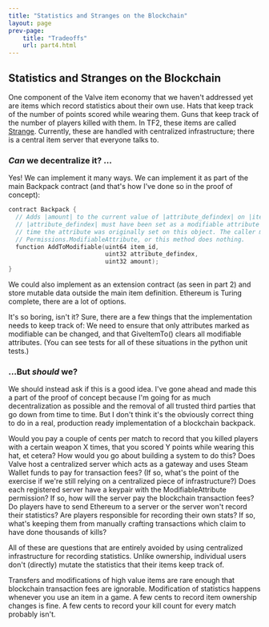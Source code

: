 ```yaml
---
title: "Statistics and Stranges on the Blockchain"
layout: page
prev-page:
    title: "Tradeoffs"
    url: part4.html
---
```


Statistics and Stranges on the Blockchain
-----------------------------------------

One component of the Valve item economy that we haven't addressed yet are items which record statistics about their own use. Hats that keep track of the number of points scored while wearing them. Guns that keep track of the number of players killed with them. In TF2, these items are called [Strange][]. Currently, these are handled with centralized infrastructure; there is a central item server that everyone talks to.

[Strange]: https://wiki.teamfortress.com/wiki/Strange

### _Can_ we decentralize it? ...

Yes! We can implement it many ways. We can implement it as part of the main Backpack contract (and that's how I've done so in the proof of concept):

```cpp
contract Backpack {
  // Adds |amount| to the current value of |attribute_defindex| on |item_id|.
  // |attribute_defindex| must have been set as a modifiable attribute at the
  // time the attribute was originally set on this object. The caller must have
  // Permissions.ModifiableAttribute, or this method does nothing.
  function AddToModifiable(uint64 item_id,
                           uint32 attribute_defindex,
                           uint32 amount);
}
```

We could also implement as an extension contract (as seen in part 2) and store mutable data outside the main item definition. Ethereum is Turing complete, there are a lot of options.

It's so boring, isn't it? Sure, there are a few things that the implementation needs to keep track of: We need to ensure that only attributes marked as modifiable can be changed, and that GiveItemTo() clears all modifiable attributes. (You can see tests for all of these situations in the python unit tests.)

### ...But _should_ we?

We should instead ask if this is a good idea. I've gone ahead and made this a part of the proof of concept because I'm going for as much decentralization as possible and the removal of all trusted third parties that go down from time to time. But I don't think it's the obviously correct thing to do in a real, production ready implementation of a blockchain backpack.

Would you pay a couple of cents per match to record that you killed players with a certain weapon X times, that you scored Y points while wearing this hat, et cetera? How would you go about building a system to do this? Does Valve host a centralized server which acts as a gateway and uses Steam Wallet funds to pay for transaction fees? (If so, what's the point of the exercise if we're still relying on a centralized piece of infrastructure?) Does each registered server have a keypair with the ModifiableAttribute permission? If so, how will the server pay the blockchain transaction fees? Do players have to send Ethereum to a server or the server won't record their statistics? Are players responsible for recording their own stats? If so, what's keeping them from manually crafting transactions which claim to have done thousands of kills?

All of these are questions that are entirely avoided by using centralized infrastructure for recording statistics. Unlike ownership, individual users don't (directly) mutate the statistics that their items keep track of.

Transfers and modifications of high value items are rare enough that blockchain transaction fees are ignorable. Modification of statistics happens whenever you use an item in a game. A few cents to record item ownership changes is fine. A few cents to record your kill count for every match probably isn't.

